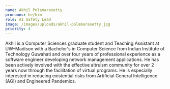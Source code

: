 ```yaml
---
name: Akhil Polamarasetty
pronouns: he/him
role: AI Safety Lead
image: /images/uploads/akhil-polamarasetty.jpg
priority: 4
---
```


Akhil is a Computer Sciences graduate student and Teaching Assistant at UW&ndash;Madison with a Bachelor's in Computer Science from Indian Institute of Technology Guwahati and over four years of professional experience as a software engineer developing network management applications. He has been actively involved with the effective altruism community for over 2 years now through the facilitation of virtual programs. He is especially interested in reducing existential risks from Artificial General Intelligence (AGI) and Engineered Pandemics.
